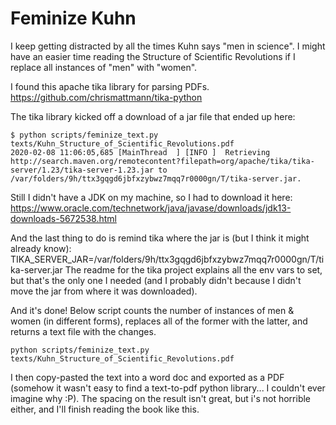 Feminize Kuhn
=============

I keep getting distracted by all the times Kuhn says "men in science". I might have an easier time reading the Structure of Scientific Revolutions if I replace all instances of "men" with "women".

I found this apache tika library for parsing PDFs.
https://github.com/chrismattmann/tika-python

The tika library kicked off a download of a jar file that ended up here:
```
$ python scripts/feminize_text.py texts/Kuhn_Structure_of_Scientific_Revolutions.pdf 
2020-02-08 11:06:05,685 [MainThread  ] [INFO ]  Retrieving http://search.maven.org/remotecontent?filepath=org/apache/tika/tika-server/1.23/tika-server-1.23.jar to /var/folders/9h/ttx3gqgd6jbfxzybwz7mqq7r0000gn/T/tika-server.jar.
```

Still I didn't have a JDK on my machine, so I had to download it here:
https://www.oracle.com/technetwork/java/javase/downloads/jdk13-downloads-5672538.html

And the last thing to do is remind tika where the jar is (but I think it might already know):
TIKA_SERVER_JAR=/var/folders/9h/ttx3gqgd6jbfxzybwz7mqq7r0000gn/T/tika-server.jar
The readme for the tika project explains all the env vars to set, but that's the only one I needed (and I probably didn't because I didn't move the jar from where it was downloaded).

And it's done! Below script counts the number of instances of men & women (in different forms), replaces all of the former with the latter, and returns a text file with the changes.
```
python scripts/feminize_text.py texts/Kuhn_Structure_of_Scientific_Revolutions.pdf
```

I then copy-pasted the text into a word doc and exported as a PDF (somehow it wasn't easy to find a text-to-pdf python library... I couldn't ever imagine why :P). The spacing on the result isn't great, but i's not horrible either, and I'll finish reading the book like this.
